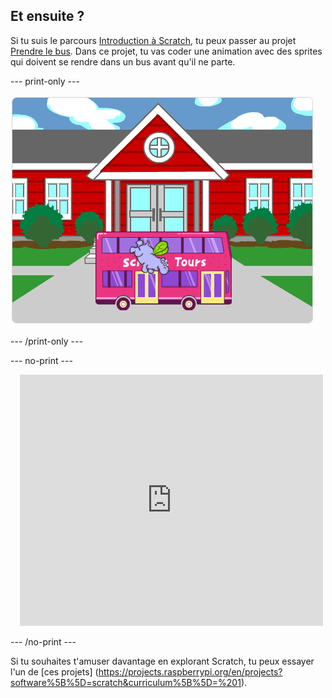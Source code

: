 ## Et ensuite ?

Si tu suis le parcours [Introduction à Scratch](https://projects.raspberrypi.org/en/pathways/scratch-intro), tu peux passer au projet [Prendre le bus](https://projects.raspberrypi.org/fr-FR/projects/catch-the-bus). Dans ce projet, tu vas coder une animation avec des sprites qui doivent se rendre dans un bus avant qu'il ne parte.

\--- print-only ---

![Le projet « Prendre le bus ».](images/scratch-tour-bus.png)

\--- /print-only ---

\--- no-print ---

<div class="scratch-preview" style="margin-left: 15px;">
  <iframe allowtransparency="true" width="485" height="402" src="https://scratch.mit.edu/projects/embed/724160134/?autostart=false" frameborder="0"></iframe>
</div>

\--- /no-print ---

Si tu souhaites t'amuser davantage en explorant Scratch, tu peux essayer l'un de [ces projets] (https://projects.raspberrypi.org/en/projects?software%5B%5D=scratch&curriculum%5B%5D=%201).

